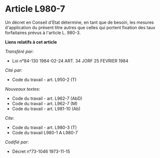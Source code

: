 # Article L980-7

Un décret en Conseil d'Etat détermine, en tant que de besoin, les mesures d'application du présent titre autres que celles
qui portent fixation des taux forfaitaires prévus à l'article L. 980-3.

**Liens relatifs à cet article**

_Transféré par_:

  - Loi n°84-130 1984-02-24 ART. 34 JORF 25 FEVRIER 1984

_Cité par_:

  - Code du travail - art. L950-2 (T)

_Nouveaux textes_:

  - Code du travail - art. L962-7 (AbD)
  - Code du travail - art. L962-7 (M)
  - Code du travail - art. L981-10 (Ab)

_Cite_:

  - Code du travail - art. L980-3 (T)
  - Code du travail L980-1 A L980-7

_Codifié par_:

  - Décret n°73-1046 1973-11-15
